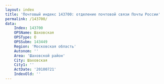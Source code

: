 ```yaml
---
layout: index
title: 'Почтовый индекс 143700: отделение почтовой связи Почты России'
permalink: /143700/
data:
    Index: 143700
    OPSName: Шаховская
    OPSType: О
    OPSSubm: 143449
    Region: 'Московская область'
    Autonom: ''
    Area: 'Шаховской район'
    City: Шаховская
    City1: ''
    ActDate: '20100721'
    IndexOld: ''
---
```


